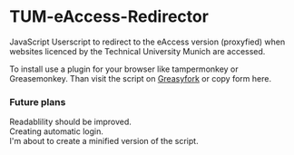 # TUM-eAccess-Redirector
JavaScript Userscript to redirect to the eAccess version (proxyfied) when websites licenced by the Technical University Munich are accessed.

To install use a plugin for your browser like tampermonkey or Greasemonkey. Than visit the script on [Greasyfork](https://greasyfork.org/de/scripts/21778-tum-eaccess-redirector) or copy form here.

### Future plans
Readablility should be improved. <br>
Creating automatic login. <br>
I'm about to create a minified version of the script.


